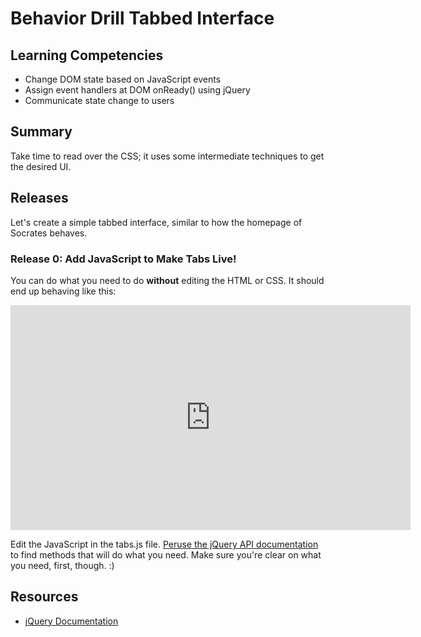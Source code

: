 # Behavior Drill Tabbed Interface

## Learning Competencies

* Change DOM state based on JavaScript events
* Assign event handlers at DOM onReady() using jQuery
* Communicate state change to users

## Summary

Take time to read over the CSS; it uses some intermediate techniques to get the
desired UI.

## Releases

Let's create a simple tabbed interface, similar to how the homepage of Socrates
behaves.

### Release 0:  Add JavaScript to Make Tabs Live!

You can do what you need to do **without** editing the HTML or CSS.  It should
end up behaving like this:

<iframe width="640" height="360"
src="https://www.youtube.com/embed/cnKij6q0YG4?rel=0" frameborder="0"
allowfullscreen></iframe>

Edit the JavaScript in the tabs.js file.  [Peruse the jQuery API
documentation][jqueryapi] to find methods that will do what you
need.  Make sure you're clear on what you need, first, though. :)

## Resources

* [jQuery Documentation][jqueryapi]


[jqueryapi]: http://api.jquery.com/
